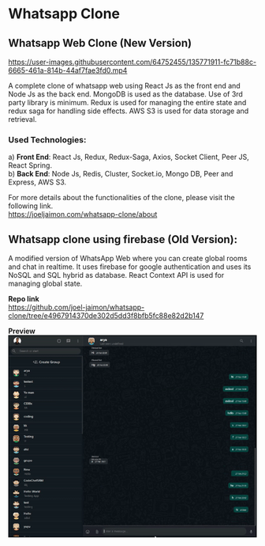 # Whatsapp Clone

## Whatsapp Web Clone (New Version)


https://user-images.githubusercontent.com/64752455/135771911-fc71b88c-6665-461a-814b-44af7fae3fd0.mp4

A complete clone of whatsapp web using React Js as the front end and Node Js as the back end. MongoDB is used as the database. Use of 3rd party library is minimum. Redux is used for managing the entire state and redux saga for handling side effects. AWS S3 is used for data storage and retrieval.

### **Used Technologies:**<br/>
a) **Front End**: React Js, Redux, Redux-Saga, Axios, Socket Client, Peer JS, React Spring.<br/>
b) **Back End**: Node Js, Redis, Cluster, Socket.io, Mongo DB, Peer and Express, AWS S3.

For more details about the functionalities of the clone, please visit the following link.<br />
https://joeljaimon.com/whatsapp-clone/about


## Whatsapp clone using firebase (Old Version):

A modified version of WhatsApp Web where you can create global rooms and chat in realtime. It uses firebase for google authentication and uses its NoSQL and SQL hybrid as database. React Context API is used for managing global state.

**Repo link**<br />
https://github.com/joel-jaimon/whatsapp-clone/tree/e4967914370de302d5dd3f8bfb5fc88e82d2b147

**Preview**<br />
![enter image description here](https://raw.githubusercontent.com/joel-jaimon/whatsapp-clone/e4967914370de302d5dd3f8bfb5fc88e82d2b147/Demo.gif)
